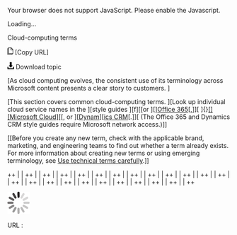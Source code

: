 Your browser does not support JavaScript. Please enable the Javascript.

Loading...

Cloud-computing terms

![Copy URL](cloud-computing-terms_files/Copy.png) [Copy URL]

![Download](cloud-computing-terms_files/Download.png)
Download topic

[As cloud computing evolves, the consistent use of its terminology across Microsoft content presents a clear story to customers. ]

[This section covers common cloud-computing terms. ][Look up individual cloud service names in the ][style guides ][f][[or ][[](https://microsoft.sharepoint.com/teams/LaunchingOfficeNext/_layouts/15/start.aspx#/Lists/SKU%20Naming/AllItems.aspx)][Office 365](https://microsoft.sharepoint.com/teams/LaunchingOfficeNext/_layouts/15/start.aspx#/Lists/SKU%20Naming/AllItems.aspx)[[,](https://microsoft.sharepoint.com/teams/LaunchingOfficeNext/_layouts/15/start.aspx#/Lists/SKU%20Naming/AllItems.aspx)]][ ]{}[[]](https://worldready.cloudapp.net/StyleGuide/Read?id=2696)[[Microsoft Cloud]](https://worldready.cloudapp.net/StyleGuide/Read?id=2696)[[, or ][[Dynam](https://microsoft.sharepoint.com/teams/crmstylecenter/Pages/Product-Names.aspx?a=1 "CRM Style Center: Product names")][[ics CRM](https://microsoft.sharepoint.com/teams/crmstylecenter/Pages/Product-Names.aspx?a=1 "CRM Style Center: Product names")[.]][ (The Office 365 and Dynamics CRM style guides require Microsoft network access.)]]

[[Before you create any new term, check with the applicable brand, marketing, and engineering teams to find out whether a term already exists. For more information about creating new terms or using emerging terminology, see [Use technical terms carefully](https://worldready.cloudapp.net/Styleguide/Read?id=2700&topicid=36392).]]

++
|  |
++
|  |
++
|  |
++
|  |
++
|  |
++
|  |
++
|  |
++
|  |
++
|  |
++
|  |
++
|  |
++
|  |
++
|  |
++
|  |
++
|  |
++
|  |
++
|  |
++
|  |
++
|  |
++
|  |
++
|  |
++
|  |
++
|  |
++

![In progress](cloud-computing-terms_files/activity-large.gif)

URL :


